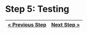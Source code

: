 # Step 5: Testing

[//]: # (head-end)




[//]: # (foot-start)

[{]: <helper> (navStep)

| [< Previous Step](https://github.com/Urigo/WhatsApp-Clone-Client-React/tree/master@next/.tortilla/manuals/views/step4.md) | [Next Step >](https://github.com/Urigo/WhatsApp-Clone-Client-React/tree/master@next/.tortilla/manuals/views/step6.md) |
|:--------------------------------|--------------------------------:|

[}]: #
